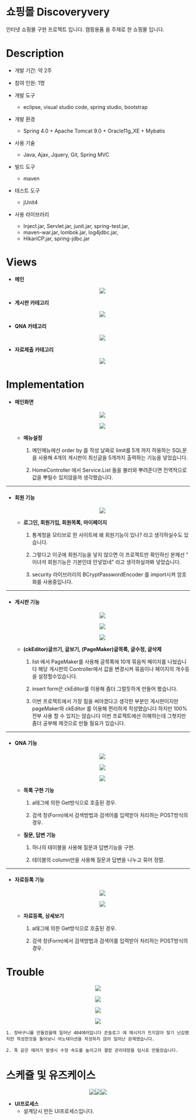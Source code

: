 # 쇼핑몰 Discoveryvery

인터넷 쇼핑몰 구현 프로젝트 입니다.
캠핑용품 을 주제로 한 쇼핑몰 입니다.

# Description

- 개발 기간: 약 2주

- 참여 인원: 1명

- 개발 도구
 
  - eclipse, visual studio code, spring studio, bootstrap

- 개발 환경

  - Spring 4.0 + Apache Tomcat 9.0 + Oracle11g_XE + Mybatis

- 사용 기술

  - Java,  Ajax,  Jquery,  Git,  Spring MVC

- 빌드 도구

  - maven

- 테스트 도구

  - jUnit4

- 사용 라이브러리

  - Inject.jar, Servlet.jar, junit.jar, spring-test.jar,
  - maven-war.jar, lombok.jar, log4jdbc.jar,
  - HikariCP.jar, spring-jdbc.jar


# Views

- **메인**

  <p align="center"><img src="./img/main.png"/></p>






- **게시판 카테고리** 

  <p align="center"><img src="./img/notice.png"/></p>





- **QNA 카테고리**

  <p align="center"><img src="./img/qnaList.png"/></p>





- **자료제출 카테고리**

  <p align="center"><img src="./img/database.png"/></p>




# Implementation

- #### 메인화면

  <p align="center"><img src="./img/notice2.png"/></p>
  <p align="center"><img src="./img/notice3.png"/></p>

  - **메뉴설정**

    1. 메인메뉴에선 order by 를 작성 날짜로 limit를 5개 까지 허용하는 SQL문을 사용해 4개의 게시판이 최신글을 5개까지 출력하는 기능을 넣었습니다.

    2. HomeController 에서 Service.List 들을 불러와 뿌려준다면 전역적으로 값을 뿌릴수 있지않을까 생각했습니다.





------



- #### 회원 기능

  <p align="center"><img src="./img/pwd.png"/></p>

  - **로그인, 회원가입, 회원목록, 마이페이지** 

    1. 통계청을 모티브로 한 사이트에 왜 회원기능이 있나? 라고 생각하실수도 있습니다.

    2. 그렇다고 이곳에 회원기능을 넣지 않으면 이 프로젝트만 확인하신 분께선 " 이녀석 회원기능은 기본인데 안넣었네" 라고 생각하실까봐 넣었습니다.

    3. security 라이브러리의 BCryptPasswordEncoder 를 import시켜 암호화를 사용중입니다.

 

------

- #### 게시판 기능

  <p align="center"><img src="./img/list.png"/></p>
  <p align="center"><img src="./img/ck.png"/></p>
  <p align="center"><img src="./img/notice1.png"/></p>

  - **(ckEditor)글쓰기, 글보기, (PageMaker)글목록, 글수정, 글삭제**

    1. list 에서  PageMaker를 사용해 글목록에 10개 묶음씩 페이지를 나눴습니다 해당 게시판의
    Controller에서 값을 변경시켜 묶음이나 페이지의 개수등을 설정할수있습니다.

    2. insert form은 ckEditor를 이용해 좀더 그럴듯하게 만들어 봤습니다.

    3. 이번 프로젝트에서 가장 힘을 써야겠다고 생각한 부분인 게시판이지만 pageMaker와 ckEditor 를 이용해 편리하게 작성했습니다 하지만 100% 전부 사용 할 수 있지는 않습니다 이번 프로젝트에선 이해하는데 그쳣지만 좀더 공부해 제것으로 만들 필요가 있습니다.

------   

- #### QNA 기능

  <p align="center"><img src="./img/qnaList2.png"/></p>
  <p align="center"><img src="./img/qnaRe.png"/></p>
  <p align="center"><img src="./img/qnaRead.png"/></p>
  
  - **목록 구현 기능**

    1. a태그에 의한 Get방식으로 호출된 경우.

    2. 검색 창(Form)에서 검색방법과 검색어를 입력받아 처리하는 POST방식의 경우.

  - **질문, 답변 기능**

    1. 하나의 테이블을 사용해 질문과 답변기능을 구현.

    2. 테이블의 column만을 사용해 질문과 답변을 나누고 묶어 정렬. 



------

- #### 자료등록 기능

  <p align="center"><img src="./img/database"/></p>
  <p align="center"><img src="./img/database2"/></p>
  
  - **자료등록, 상세보기**

    1. a태그에 의한 Get방식으로 호출된 경우.

    2. 검색 창(Form)에서 검색방법과 검색어를 입력받아 처리하는 POST방식의 경우.


<!-- - # Log 설정 -->




       

# Trouble

  <p align="center"><img src="./img/err.jpg"/></p>
  <p align="center"><img src="./img/err1.jpg"/></p>
  <p align="center"><img src="./img/err2.jpg"/></p>
  <p align="center"><img src="./img/err3.jpg"/></p>

    1. 장바구니를 만들었을때 일어난 404에러입니다 콘솔로그 에 메시지가 뜨지않아 찾기 난감했지만 작성한것을 돌아보니 어노테이션을 작성하지 않아 일어난 문제였습니다.

    2. 똑 같은 에러가 발생시 수정 속도를 높이고자 결함 관리대장을 임시로 만들었습니다.




# 스케쥴 및 유즈케이스

<p align="center"><img src="./img/UI.png"/><img src="./img/seulke2.png"/><img src="./img/seulke3.png"/></p>

  - **UI프로세스**
    - 설계당시 만든 UI프로세스입니다.


